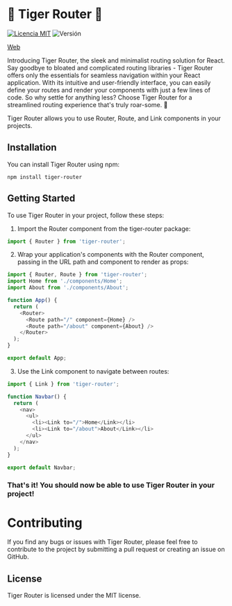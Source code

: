  # 🐯 Tiger Router 🐯
[![Licencia MIT](https://img.shields.io/badge/License-MIT-green.svg)](https://opensource.org/licenses/MIT)
![Versión](https://img.shields.io/npm/v/tiger-router)

[Web](https://www.npmjs.com/package/tiger-router)


Introducing Tiger Router, the sleek and minimalist routing solution for React. Say goodbye to bloated and complicated routing libraries - Tiger Router offers only the essentials for seamless navigation within your React application. With its intuitive and user-friendly interface, you can easily define your routes and render your components with just a few lines of code. So why settle for anything less? Choose Tiger Router for a streamlined routing experience that's truly roar-some. 🐯


Tiger Router allows you to use Router, Route, and Link components in your projects.


## Installation

You can install Tiger Router using npm:

`npm install tiger-router`

## Getting Started

To use Tiger Router in your project, follow these steps:

1. Import the Router component from the tiger-router package:

```js
import { Router } from 'tiger-router';
```

2. Wrap your application's components with the Router component, passing in the URL path and component to render as props:

```js
import { Router, Route } from 'tiger-router';
import Home from './components/Home';
import About from './components/About';

function App() {
  return (
    <Router>
      <Route path="/" component={Home} />
      <Route path="/about" component={About} />
    </Router>
  );
}

export default App;
```

3. Use the Link component to navigate between routes:

```js
import { Link } from 'tiger-router';

function Navbar() {
  return (
    <nav>
      <ul>
        <li><Link to="/">Home</Link></li>
        <li><Link to="/about">About</Link></li>
      </ul>
    </nav>
  );
}

export default Navbar;
```

<h3>That's it! You should now be able to use Tiger Router in your project!</h3>

# Contributing

If you find any bugs or issues with Tiger Router, please feel free to contribute to the project by submitting a pull request or creating an issue on GitHub.

## License
Tiger Router is licensed under the MIT license.
